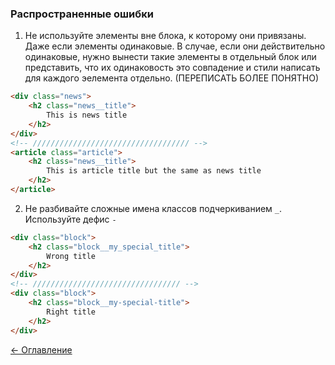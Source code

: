 ### Распространенные ошибки

1. Не используйте элементы вне блока, к которому они привязаны. Даже если элементы одинаковые. В случае, если они действительно одинаковые, нужно вынести такие элементы в отдельный блок или представить, что их одинаковость это совпадение и стили написать для каждого эелемента отдельно. (ПЕРЕПИСАТЬ БОЛЕЕ ПОНЯТНО)

```html
<div class="news">
	<h2 class="news__title">
		This is news title
	</h2>
</div>
<!-- /////////////////////////////////// -->
<article class="article">
	<h2 class="news__title">
		This is article title but the same as news title
	</h2>
</article>
```

2. Не разбивайте сложные имена классов подчеркиванием `_`. Используйте дефис `-`

```html
<div class="block">
	<h2 class="block__my_special_title">
		Wrong title
	</h2>
</div>
<!-- ///////////////////////////////// -->
<div class="block">
	<h2 class="block__my-special-title">
		Right title
	</h2>
</div>
```

[<- Оглавление](../README.md)
